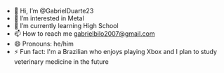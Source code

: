 - 👋 Hi, I’m @GabrielDuarte23
- 👀 I’m interested in Metal
- 🌱 I’m currently learning High School
- 📫 How to reach me gabrielbilo2007@gmail.com
- 😄 Pronouns: he/him
- ⚡ Fun fact: I'm a Brazilian who enjoys playing Xbox and I plan to study veterinary medicine in the future

<!---
GabrielDuarte23/GabrielDuarte23 is a ✨ special ✨ repository because its `README.md` (this file) appears on your GitHub profile.
You can click the Preview link to take a look at your changes.
--->

